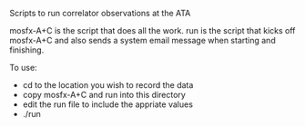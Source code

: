 Scripts to run correlator observations at the ATA

mosfx-A+C is the script that does all the work. run is the script that kicks off mosfx-A+C and also sends a system email message when starting and finishing.

To use:

- cd to the location you wish to record the data
- copy mosfx-A+C and run into this directory
- edit the run file to include the appriate values
- ./run


